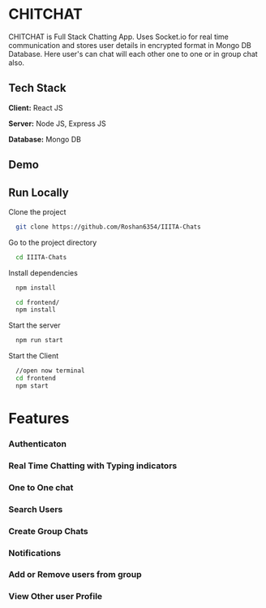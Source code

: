 
# CHITCHAT

 CHITCHAT is  Full Stack Chatting App. Uses Socket.io for real time communication and stores user details in encrypted format in Mongo DB Database. Here user's can chat will each other one to one or in group chat also.
## Tech Stack

**Client:** React JS

**Server:** Node JS, Express JS

**Database:** Mongo DB
  
## Demo

<!-- 
![](https://github.com/piyush-eon/mern-chat-app/blob/master/screenshots/group%20%2B%20notif.PNG) -->
## Run Locally

Clone the project

```bash
  git clone https://github.com/Roshan6354/IIITA-Chats
```

Go to the project directory

```bash
  cd IIITA-Chats
```

Install dependencies

```bash
  npm install
```

```bash
  cd frontend/
  npm install
```

Start the server

```bash
  npm run start
```
Start the Client

```bash
  //open now terminal
  cd frontend
  npm start
```

  
# Features

### Authenticaton

### Real Time Chatting with Typing indicators
<!-- ![](https://github.com/piyush-eon/mern-chat-app/blob/master/screenshots/real-time.PNG) -->
### One to One chat
<!-- ![](https://github.com/piyush-eon/mern-chat-app/blob/master/screenshots/mainscreen.PNG) -->
### Search Users
<!-- ![](https://github.com/piyush-eon/mern-chat-app/blob/master/screenshots/search.PNG) -->
### Create Group Chats
<!-- ![](https://github.com/piyush-eon/mern-chat-app/blob/master/screenshots/new%20grp.PNG) -->
### Notifications 
<!-- ![](https://github.com/piyush-eon/mern-chat-app/blob/master/screenshots/group%20%2B%20notif.PNG) -->
### Add or Remove users from group
<!-- ![](https://github.com/piyush-eon/mern-chat-app/blob/master/screenshots/add%20rem.PNG) -->
### View Other user Profile
<!-- ![](https://github.com/piyush-eon/mern-chat-app/blob/master/screenshots/profile.PNG) -->



  
